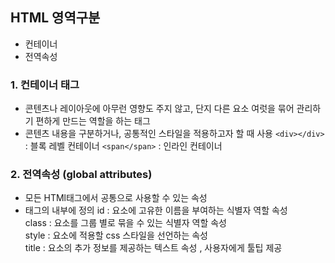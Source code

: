 ## HTML 영역구분 
* 컨테이너
* 전역속성

### 1. 컨테이너 태그 
- 콘텐츠나 레이아웃에 아무런 영향도 주지 않고, 단지 다른 요소 여럿을 묶어 관리하기 편하게 만드는 역할을 하는 태그
- 콘텐츠 내용을 구분하거나, 공통적인 스타일을 적용하고자 할 때 사용 
`<div></div>` : 블록 레벨 컨테이너 
`<span</span>` : 인라인 컨테이너  

### 2. 전역속성 (global attributes)
- 모든 HTMl태그에서 공통으로 사용할 수 있는 속성
- 태그의 내부에 정의 
id : 요소에 고유한 이름을 부여하는 식별자 역할 속성  
class : 요소를 그룹 별로 묶을 수 있는 식별자 역할 속성  
style : 요소에 적용할 css 스타일을 선언하는 속성  
title : 요소의 추가 정보를 제공하는 텍스트 속성 , 사용자에게 툴팁 제공  
